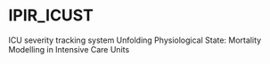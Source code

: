 # IPIR_ICUST
ICU severity tracking system
Unfolding Physiological State: Mortality Modelling in Intensive Care Units
